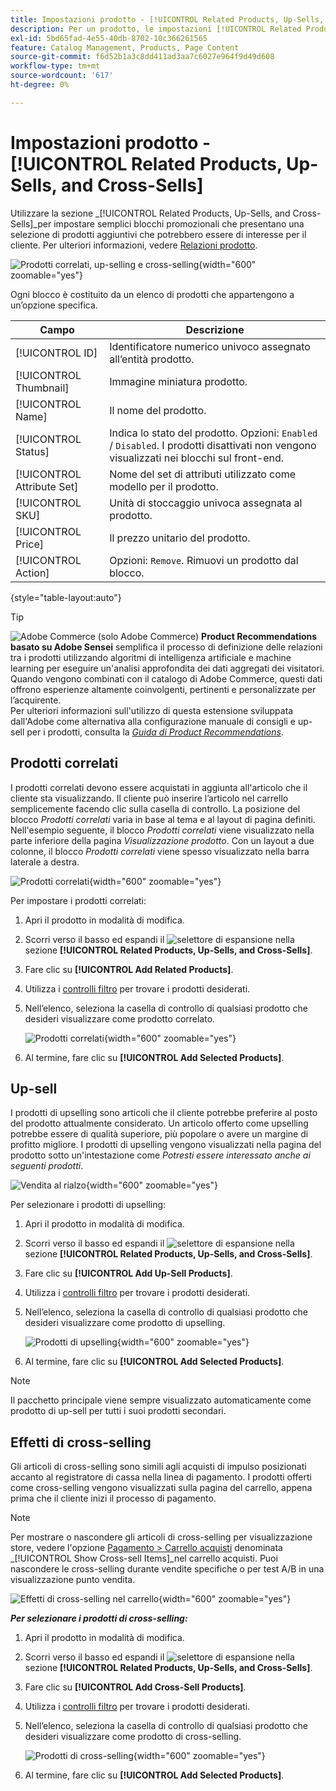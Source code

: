 ```yaml
---
title: Impostazioni prodotto - [!UICONTROL Related Products, Up-Sells, and Cross-Sells]
description: Per un prodotto, le impostazioni [!UICONTROL Related Products, Up-Sells, and Cross-Sells] definiscono semplici blocchi promozionali sulla pagina del prodotto che evidenziano una selezione di prodotti aggiuntivi.
exl-id: 5bd65fad-4e55-40db-8702-10c366261565
feature: Catalog Management, Products, Page Content
source-git-commit: f6d52b1a3c8dd411ad3aa7c6027e964f9d49d608
workflow-type: tm+mt
source-wordcount: '617'
ht-degree: 0%

---
```


# Impostazioni prodotto - [!UICONTROL Related Products, Up-Sells, and Cross-Sells]

Utilizzare la sezione _[!UICONTROL Related Products, Up-Sells, and Cross-Sells]_per impostare semplici blocchi promozionali che presentano una selezione di prodotti aggiuntivi che potrebbero essere di interesse per il cliente. Per ulteriori informazioni, vedere [Relazioni prodotto](../merchandising-promotions/product-relationships.md).

![Prodotti correlati, up-selling e cross-selling](./assets/product-related-up-sell-cross-sell.png){width="600" zoomable="yes"}

Ogni blocco è costituito da un elenco di prodotti che appartengono a un’opzione specifica.

| Campo | Descrizione |
|--- |--- |
| [!UICONTROL ID] | Identificatore numerico univoco assegnato all’entità prodotto. |
| [!UICONTROL Thumbnail] | Immagine miniatura prodotto. |
| [!UICONTROL Name] | Il nome del prodotto. |
| [!UICONTROL Status] | Indica lo stato del prodotto. Opzioni: `Enabled` / `Disabled`. I prodotti disattivati non vengono visualizzati nei blocchi sul front-end. |
| [!UICONTROL Attribute Set] | Nome del set di attributi utilizzato come modello per il prodotto. |
| [!UICONTROL SKU] | Unità di stoccaggio univoca assegnata al prodotto. |
| [!UICONTROL Price] | Il prezzo unitario del prodotto. |
| [!UICONTROL Action] | Opzioni: `Remove`. Rimuovi un prodotto dal blocco. |

{style="table-layout:auto"}

>[!TIP]
>
>![Adobe Commerce](../assets/adobe-logo.svg) (solo Adobe Commerce) **Product Recommendations basato su Adobe Sensei** semplifica il processo di definizione delle relazioni tra i prodotti utilizzando algoritmi di intelligenza artificiale e machine learning per eseguire un&#39;analisi approfondita dei dati aggregati dei visitatori. Quando vengono combinati con il catalogo di Adobe Commerce, questi dati offrono esperienze altamente coinvolgenti, pertinenti e personalizzate per l’acquirente.
><br/>
>Per ulteriori informazioni sull&#39;utilizzo di questa estensione sviluppata dall&#39;Adobe come alternativa alla configurazione manuale di consigli e up-sell per i prodotti, consulta la _[Guida di Product Recommendations](https://experienceleague.adobe.com/docs/commerce-merchant-services/product-recommendations/guide-overview.html)_.

## Prodotti correlati

I prodotti correlati devono essere acquistati in aggiunta all&#39;articolo che il cliente sta visualizzando. Il cliente può inserire l’articolo nel carrello semplicemente facendo clic sulla casella di controllo. La posizione del blocco _Prodotti correlati_ varia in base al tema e al layout di pagina definiti. Nell&#39;esempio seguente, il blocco _Prodotti correlati_ viene visualizzato nella parte inferiore della pagina _Visualizzazione prodotto_. Con un layout a due colonne, il blocco _Prodotti correlati_ viene spesso visualizzato nella barra laterale a destra.

![Prodotti correlati](./assets/storefront-product-related-products.png){width="600" zoomable="yes"}

Per impostare i prodotti correlati:

1. Apri il prodotto in modalità di modifica.

1. Scorri verso il basso ed espandi il ![selettore di espansione](../assets/icon-display-expand.png) nella sezione **[!UICONTROL Related Products, Up-Sells, and Cross-Sells]**.

1. Fare clic su **[!UICONTROL Add Related Products]**.

1. Utilizza i [controlli filtro](../getting-started/admin-grid-controls.md) per trovare i prodotti desiderati.

1. Nell’elenco, seleziona la casella di controllo di qualsiasi prodotto che desideri visualizzare come prodotto correlato.

   ![Prodotti correlati](./assets/products-related-add.png){width="600" zoomable="yes"}

1. Al termine, fare clic su **[!UICONTROL Add Selected Products]**.

## Up-sell

I prodotti di upselling sono articoli che il cliente potrebbe preferire al posto del prodotto attualmente considerato. Un articolo offerto come upselling potrebbe essere di qualità superiore, più popolare o avere un margine di profitto migliore. I prodotti di upselling vengono visualizzati nella pagina del prodotto sotto un&#39;intestazione come _Potresti essere interessato anche ai seguenti prodotti_.

![Vendita al rialzo](./assets/storefront-product-upsell.png){width="600" zoomable="yes"}

Per selezionare i prodotti di upselling:

1. Apri il prodotto in modalità di modifica.

1. Scorri verso il basso ed espandi il ![selettore di espansione](../assets/icon-display-expand.png) nella sezione **[!UICONTROL Related Products, Up-Sells, and Cross-Sells]**.

1. Fare clic su **[!UICONTROL Add Up-Sell Products]**.

1. Utilizza i [controlli filtro](../getting-started/admin-grid-controls.md) per trovare i prodotti desiderati.

1. Nell’elenco, seleziona la casella di controllo di qualsiasi prodotto che desideri visualizzare come prodotto di upselling.

   ![Prodotti di upselling](./assets/product-up-sell-add.png){width="600" zoomable="yes"}

1. Al termine, fare clic su **[!UICONTROL Add Selected Products]**.

>[!NOTE]
>
>Il pacchetto principale viene sempre visualizzato automaticamente come prodotto di up-sell per tutti i suoi prodotti secondari.

## Effetti di cross-selling

Gli articoli di cross-selling sono simili agli acquisti di impulso posizionati accanto al registratore di cassa nella linea di pagamento. I prodotti offerti come cross-selling vengono visualizzati sulla pagina del carrello, appena prima che il cliente inizi il processo di pagamento.

>[!NOTE]
>
>Per mostrare o nascondere gli articoli di cross-selling per visualizzazione store, vedere l&#39;opzione [Pagamento > Carrello acquisti](../configuration-reference/sales/checkout.md) denominata _[!UICONTROL Show Cross-sell Items]_nel carrello acquisti. Puoi nascondere le cross-selling durante vendite specifiche o per test A/B in una visualizzazione punto vendita.

![Effetti di cross-selling nel carrello](./assets/storefront-cart-cross-sells.png){width="600" zoomable="yes"}

**_Per selezionare i prodotti di cross-selling:_**

1. Apri il prodotto in modalità di modifica.

1. Scorri verso il basso ed espandi il ![selettore di espansione](../assets/icon-display-expand.png) nella sezione **[!UICONTROL Related Products, Up-Sells, and Cross-Sells]**.

1. Fare clic su **[!UICONTROL Add Cross-Sell Products]**.

1. Utilizza i [controlli filtro](../getting-started/admin-grid-controls.md) per trovare i prodotti desiderati.

1. Nell’elenco, seleziona la casella di controllo di qualsiasi prodotto che desideri visualizzare come prodotto di cross-selling.

   ![Prodotti di cross-selling](./assets/product-cross-sell-add.png){width="600" zoomable="yes"}

1. Al termine, fare clic su **[!UICONTROL Add Selected Products]**.
